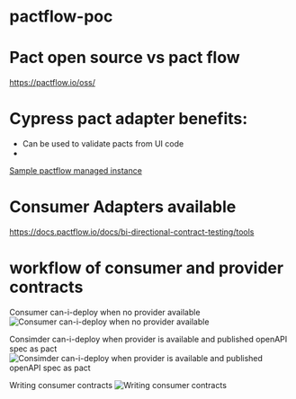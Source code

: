 # pactflow-poc


# Pact open source vs pact flow

https://pactflow.io/oss/


# Cypress pact adapter benefits:

- Can be used to validate pacts from UI code
- 

[Sample pactflow managed instance](https://yuvsmart.pactflow.io/pacticipants/books-provider/versions/0.0.1?branch=main)



# Consumer Adapters available
https://docs.pactflow.io/docs/bi-directional-contract-testing/tools


# workflow of consumer and provider contracts

Consumer can-i-deploy when no provider available
![Consumer can-i-deploy when no provider available](https://docs.pactflow.io/assets/images/2-bi-directional-consumer-pipeline-first-run-1c32471b3f07cd863af5222e5b0ac641.png)

Consimder can-i-deploy when provider is available and published openAPI spec as pact
![Consimder can-i-deploy when provider is available and published openAPI spec as pact](https://docs.pactflow.io/assets/images/3-bi-directional-consumer-pipeline-deployed-b37f85fff9187378da04bbf1e77c476e.png)



Writing consumer contracts
![Writing consumer contracts](https://docs.pactflow.io/assets/images/1-bi-directional-consumer-testing-scope-cce3345100bf1a67a2e9352f43417222.png)


